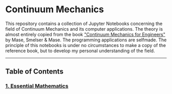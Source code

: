 # Continuum Mechanics

This repository contains a collection of Jupyter Notebooks concerning the field of Continuum Mechanics and its computer applications. The theory is almost entirely copied from the book ["Continuum Mechanics for Engineers"](https://www.crcpress.com/Continuum-Mechanics-for-Engineers-Third-Edition/Mase-Smelser-Mase/p/book/9781420085389) by Mase, Smelser & Mase. The programming applications are selfmade. The principle of this notebooks is under no circumstances to make a copy of the reference book, but to develop my personal understanding of the field.

---

## Table of Contents

### [1. Essential Mathematics](http://nbviewer.jupyter.org/github/kamejoin/ContinuumMechanics/blob/master/notebooks/1.%20Essential%20Mathematics.ipynb) 
